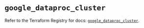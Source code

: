 # `google_dataproc_cluster`

Refer to the Terraform Registry for docs: [`google_dataproc_cluster`](https://registry.terraform.io/providers/hashicorp/google/6.44.0/docs/resources/dataproc_cluster).
